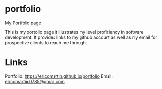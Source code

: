 
# portfolio
My Portfolio page

This is my portolio page it illustrates my level proficiency in software development. It provides links to my github account as well as my email for prospective clients to reach me through.

# Links
Portfolio: https://ericomartin.github.io/portfolio
Email: ericomartin.0785@gmail.com
